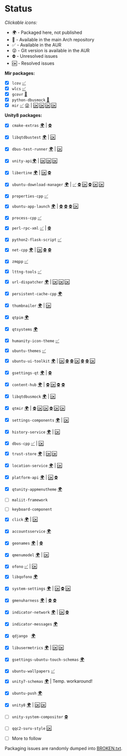 Status
======

_Clickable icons:_

- 🌍 - Packaged here, not published
- 🥂 - Available in the main Arch repository
- ✅ - Available in the AUR
- 😜 - Git version is available in the AUR
- ⛔️ - Unresolved issues
- 🆗 - Resolved issues

**Mir packages:**
- [x] `lcov` [✅](https://aur.archlinux.org/packages/lcov/)
- [x] `wlcs` [✅](https://aur.archlinux.org/packages/wlcs/)
- [x] `gcovr` [🥂](https://www.archlinux.org/packages/community/any/gcovr/)
- [x] `python-dbusmock` [🥂](https://www.archlinux.org/packages/extra/any/python-dbusmock/)
- [x] `mir` [✅](https://aur.archlinux.org/packages/mir/) [😜](https://aur.archlinux.org/packages/mir-git) | [🆗](https://github.com/MirServer/mir/commit/e6ba0de363320feab9359821c96d69ff61a7f121) [🆗](https://github.com/MirServer/mir/issues/402) [🆗](https://github.com/MirServer/mir/commit/ce010778096db14de3b682313fc0376e0c8a6ada) [🆗](https://github.com/MirServer/mir/issues/1084)

**Unity8 packages:**
- [x] `cmake-extras` [🌍](https://github.com/vanyasem/Unity8-Arch/tree/master/cmake-extras-git) | [⛔️](https://github.com/ubports/cmake-extras/issues/2)
- [x] `libqtdbustest` [🌍](https://github.com/vanyasem/Unity8-Arch/tree/master/libqtdbustest-git) | [🆗](https://github.com/ubports/libqtdbustest/issues/1)
- [x] `dbus-test-runner` [🌍](https://github.com/vanyasem/Unity8-Arch/tree/master/dbus-test-runner) | [🆗](https://aur.archlinux.org/pkgbase/dbus-test-runner/flag-comment/)
- [x] `unity-api`[🌍](https://github.com/vanyasem/Unity8-Arch/tree/master/unity-api-git) | [🆗](https://github.com/ubports/unity-api/issues/2) [🆗](https://github.com/ubports/unity-api/issues/4) [🆗](https://github.com/ubports/unity-api/pull/18)
- [x] `libertine` [🌍](https://github.com/vanyasem/Unity8-Arch/tree/master/libertine-git) | [🆗](https://github.com/ubports/libertine/issues/3) [⛔️](https://github.com/ubports/libertine/issues/5)
- [x] `ubuntu-download-manager` [🌍](https://github.com/vanyasem/Unity8-Arch/tree/master/ubuntu-download-manager-git) | [✅](https://github.com/ubports/ubuntu-download-manager/issues/2) [⛔️](https://github.com/ubports/ubuntu-download-manager/issues/3) [🆗](https://github.com/ubports/ubuntu-download-manager/issues/4) [⛔️](https://github.com/ubports/ubuntu-download-manager/issues/6) [🆗](https://github.com/ubports/ubuntu-download-manager/issues/18) [🆗](https://github.com/ubports/ubuntu-download-manager/issues/20)
- [x] `properties-cpp` [✅](https://aur.archlinux.org/packages/properties-cpp/)
- [x] `ubuntu-app-launch` [🌍](https://github.com/vanyasem/Unity8-Arch/tree/master/ubuntu-app-launch-git) | [⛔️](https://github.com/ubports/ubuntu-app-launch/issues/2) [⛔️](https://github.com/ubports/ubuntu-app-launch/issues/3) [⛔️](https://github.com/ubports/ubuntu-app-launch/issues/4) [🆗](https://github.com/ubports/ubuntu-app-launch/pull/1)
- [x] `process-cpp` [✅](https://aur.archlinux.org/packages/process-cpp/)
- [x] `perl-rpc-xml` [✅](https://aur.archlinux.org/packages/perl-rpc-xml/) | [⛔️](https://github.com/rjray/rpc-xml/issues/14)
- [x] `python2-flask-script` [✅](https://aur.archlinux.org/packages/python2-flask-script/)
- [x] `net-cpp` [🌍](https://github.com/vanyasem/Unity8-Arch/tree/master/net-cpp-git) | [🆗](https://github.com/ubports/net-cpp/pull/1) [⛔️](https://github.com/ubports/net-cpp/issues/2) [⛔️](https://github.com/ubports/net-cpp/issues/3)
- [x] `zmqpp` [✅](https://aur.archlinux.org/packages/zmqpp/)
- [x] `lttng-tools` [✅](https://aur.archlinux.org/packages/lttng-tools/)
- [x] `url-dispatcher` [🌍](https://github.com/vanyasem/Unity8-Arch/tree/master/url-dispatcher-git) | [🆗](https://github.com/ubports/url-dispatcher/pull/1) [🆗](https://github.com/ubports/url-dispatcher/issues/4) [🆗](https://github.com/ubports/url-dispatcher/issues/5)
- [x] `persistent-cache-cpp` [🌍](https://github.com/vanyasem/Unity8-Arch/tree/master/persistent-cache-cpp-bzr)
- [x] `thumbnailer` [🌍](https://github.com/vanyasem/Unity8-Arch/tree/master/thumbnailer-git) | [🆗](https://github.com/ubports/thumbnailer/issues/1)
- [x] `qtpim` [🌍](https://github.com/vanyasem/Unity8-Arch/tree/master/qt5-pim-git)
- [x] `qtsystems` [🌍](https://github.com/vanyasem/Unity8-Arch/tree/master/qt5-systems-git)
- [x] `humanity-icon-theme` [✅](https://aur.archlinux.org/packages/humanity-icon-theme/)
- [x] `ubuntu-themes` [✅](https://aur.archlinux.org/packages/ubuntu-themes/)
- [x] `ubuntu-ui-toolkit` [🌍](https://github.com/vanyasem/Unity8-Arch/tree/master/ubuntu-ui-toolkit-git) | [🆗](https://github.com/ubports/ubuntu-ui-toolkit/issues/9) [⛔️](https://github.com/ubports/ubuntu-ui-toolkit/issues/10) [⛔️](https://github.com/ubports/ubuntu-ui-toolkit/issues/11) [🆗](https://github.com/ubports/ubuntu-ui-toolkit/issues/12) [⛔️](https://github.com/ubports/ubuntu-ui-toolkit/issues/13) [⛔️](https://github.com/ubports/ubuntu-ui-toolkit/issues/14) [🆗](https://github.com/ubports/ubuntu-ui-toolkit/pull/29)
- [x] `gsettings-qt` [🌍](https://github.com/vanyasem/Unity8-Arch/tree/master/gsettings-qt-git) | [⛔️](https://github.com/ubports/gsettings-qt/issues/2)
- [x] `content-hub` [🌍](https://github.com/vanyasem/Unity8-Arch/tree/master/content-hub-git) | [⛔️](https://github.com/ubports/content-hub/issues/1) [🆗](https://github.com/ubports/content-hub/issues/2) [⛔️](https://github.com/ubports/content-hub/issues/4) [⛔️](https://github.com/ubports/content-hub/issues/5)
- [x] `libqtdbusmock` [🌍](https://github.com/vanyasem/Unity8-Arch/tree/master/libqtdbusmock-git) | [🆗](https://github.com/ubports/libqtdbusmock/issues/1)
- [x] `qtmir` [🌍](https://github.com/vanyasem/Unity8-Arch/tree/master/qtmir-git) | [⛔️](https://github.com/ubports/qtmir/issues/5) [🆗](https://github.com/ubports/qtmir/issues/6) [🆗](https://github.com/ubports/qtmir/issues/8) [⛔️](https://github.com/ubports/qtmir/issues/9) [🆗](https://github.com/ubports/qtmir/issues/12) [🆗](https://github.com/ubports/qtmir/issues/33)
- [x] `settings-components` [🌍](https://github.com/vanyasem/Unity8-Arch/tree/master/settings-components-git) | [🆗](https://github.com/ubports/settings-components/issues/3)
- [x] `history-service` [🌍](https://github.com/vanyasem/Unity8-Arch/tree/master/history-service-git) | [🆗](https://github.com/ubports/history-service/issues/1)
- [x] `dbus-cpp` [✅](https://aur.archlinux.org/packages/dbus-cpp/) | [🆗](https://github.com/ubports/location-service/issues/3)
- [x] `trust-store` [🌍](https://github.com/vanyasem/Unity8-Arch/tree/master/trust-store-git) | [🆗](https://github.com/ubports/trust-store/issues/2) [🆗](https://github.com/ubports/trust-store/issues/4)
- [x] `location-service` [🌍](https://github.com/vanyasem/Unity8-Arch/tree/master/location-service-git) | [🆗](https://github.com/ubports/location-service/issues/1)
- [x] `platform-api` [🌍](https://github.com/vanyasem/Unity8-Arch/tree/master/platform-api-git) | [🆗](https://github.com/ubports/platform-api/issues/1) [⛔️](https://github.com/ubports/platform-api/issues/2)
- [x] `qtunity-appmenutheme` [🌍](https://github.com/vanyasem/Unity8-Arch/tree/master/qtunity-appmenutheme-git)
- [ ] `maliit-framework`
- [ ] `keyboard-component`
- [x] `click` [🌍](https://github.com/vanyasem/Unity8-Arch/tree/master/click-git) | [🆗](https://github.com/ubports/click/issues/2)
- [x] `accountsservice` [🌍](https://github.com/vanyasem/Unity8-Arch/tree/master/accountsservice-ubuntu)
- [x] `geonames` [🌍](https://github.com/vanyasem/Unity8-Arch/tree/master/geonames-git) | [⛔️](https://github.com/ubports/geonames/issues/1)
- [x] `qmenumodel` [🌍](https://github.com/vanyasem/Unity8-Arch/tree/master/qmenumodel-git) | [🆗](https://github.com/ubports/qmenumodel/issues/1)
- [x] `ofono` [✅](https://aur.archlinux.org/packages/ofono/) | [🆗](https://aur.archlinux.org/pkgbase/ofono/flag-comment/)
- [x] `libqofono` [🌍](https://github.com/vanyasem/Unity8-Arch/tree/master/libqofono)
- [x] `system-settings` [🌍](https://github.com/vanyasem/Unity8-Arch/tree/master/system-settings-git) | [🆗](https://github.com/ubports/system-settings/issues/63) [⛔️](https://github.com/ubports/system-settings/issues/65) [🆗](https://github.com/ubports/system-settings/issues/65)
- [x] `gmenuharness` [🌍](https://github.com/vanyasem/Unity8-Arch/tree/master/gmenuharness-bzr) | [⛔️](https://github.com/vanyasem/Unity8-Arch/tree/master/gmenuharness-bzr/Functional1.patch) [⛔️](https://github.com/vanyasem/Unity8-Arch/tree/master/gmenuharness-bzr/Functional2.patch)
- [x] `indicator-network` [🌍](https://github.com/vanyasem/Unity8-Arch/tree/master/indicator-network-git) | [🆗](https://github.com/ubports/indicator-network/issues/7) [⛔️](https://github.com/ubports/indicator-network/issues/8)
- [x] `indicator-messages` [🌍](https://github.com/vanyasem/Unity8-Arch/tree/master/indicator-messages-git)
- [x] `qdjango ` [🌍](https://github.com/vanyasem/Unity8-Arch/tree/master/qdjango-git)
- [x] `libusermetrics` [🌍](https://github.com/vanyasem/Unity8-Arch/tree/master/libusermetrics-git) | [🆗](https://github.com/ubports/libusermetrics/issues/1) [🆗](https://github.com/ubports/libusermetrics/issues/3)
- [x] `gsettings-ubuntu-touch-schemas`  [🌍](https://github.com/vanyasem/Unity8-Arch/tree/master/gsettings-ubuntu-touch-schemas-git)
- [x] `ubuntu-wallpapers` [✅](https://aur.archlinux.org/packages/ubuntu-wallpapers/)
- [x] `unity7-schemas`  [🌍](https://github.com/vanyasem/Unity8-Arch/tree/master/unity7-schemas) | Temp. workaround!
- [x] `ubuntu-push` [🌍](https://github.com/vanyasem/Unity8-Arch/tree/master/ubuntu-push)
- [x] `unity8` [🌍](https://github.com/vanyasem/Unity8-Arch/tree/master/unity8-git) | [🆗](https://github.com/ubports/unity8/issues/44) [🆗](https://github.com/ubports/unity8/issues/45)

- [ ] `unity-system-compositor` [⛔️](https://github.com/ubports/unity-system-compositor/issues/5)
- [ ] `qqc2-suru-style` [🆗](https://github.com/ubports/qqc2-suru-style/issues/5)
- [ ] More to follow

Packaging issues are randomly dumped into [BROKEN.txt](BROKEN.txt).
